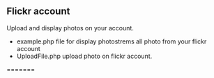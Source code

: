 Flickr account 
---------------


Upload and display photos on your account.

- example.php file for display photostrems all photo from your flickr account
- UploadFile.php upload photo on flickr account.


=======
